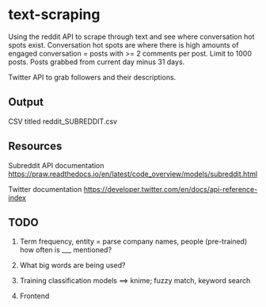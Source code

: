 # text-scraping
Using the reddit API to scrape through text and see where conversation hot spots exist. Conversation hot spots are where there is high amounts of engaged conversation = posts with >= 2 comments per post. Limit to 1000 posts. Posts grabbed from current day minus 31 days.

Twitter API to grab followers and their descriptions.


## Output
CSV titled reddit_SUBREDDIT.csv

## Resources
Subreddit API documentation
https://praw.readthedocs.io/en/latest/code_overview/models/subreddit.html

Twitter documentation
https://developer.twitter.com/en/docs/api-reference-index


## TODO
1. Term frequency, entity = parse company names, people (pre-trained) how often is ___ mentioned?

2. What big words are being used?

3. Training classification models ==> knime; fuzzy match, keyword search

4. Frontend

<!-- 6. Think about what is the effect? Business impact - competitive intellignece, audience intelligence; improvement on Sprinklr -->
